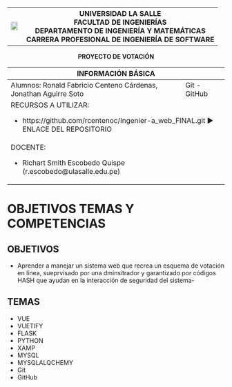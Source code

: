<div align="center">
<table>
    <theader>
        <tr>
            <td><img src="https://1.bp.blogspot.com/-3wALNMake70/XK-07VtIngI/AAAAAAABOrY/n3X_ZJV5fGEpTs8ppMQvKk_yic7BfyBYQCLcBGAs/s1600/universidad-la-salle-logo.jpg" style="width:90%; height:auto"/></td>
            <th>
                <span style="font-weight:bold;">UNIVERSIDAD LA SALLE</span><br />
                <span style="font-weight:bold;">FACULTAD DE INGENIERÍAS</span><br />
                <span style="font-weight:bold;">DEPARTAMENTO DE INGENIERÍA Y MATEMÁTICAS</span><br />
                <span style="font-weight:bold;">CARRERA PROFESIONAL DE INGENIERÍA DE SOFTWARE</span>
            </th>            
        </tr>
    </theader>
</table>
</div>

<div align="center">
<span style="font-weight:bold;">PROYECTO DE VOTACIÓN</span><br />
</div>

<table>
<theader>
<tr><th colspan="2">INFORMACIÓN BÁSICA</th></tr>
</theader>
<tbody>

<tr><td>Alumnos: Ronald Fabricio Centeno Cárdenas, Jonathan Aguirre Soto</td><td>Git - GitHub</td></tr>
<tr><td colspan="2">RECURSOS A UTILIZAR:
<ul>
<li>https://github.com/rcentenoc/Ingenier-a_web_FINAL.git ► ENLACE DEL REPOSITORIO</a></li>
</ul>
</td>
</<tr>
<tr><td colspan="2">DOCENTE:
<ul>
<li>Richart Smith Escobedo Quispe (r.escobedo@ulasalle.edu.pe)</li>
</ul>
</td>
</<tr>
</tdbody>
</table>


# OBJETIVOS TEMAS Y COMPETENCIAS

## OBJETIVOS

- Aprender a manejar un sistema web que recrea un esquema de votación en línea, sueprvisado por una dminsitrador y garantizado por códigos HASH que ayudan en la interacción de seguridad del sistema-


## TEMAS
- VUE
- VUETIFY
- FLASK
- PYTHON
- XAMP
- MYSQL
- MYSQLALQCHEMY
- Git
- GitHub
  

